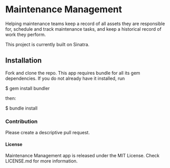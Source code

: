 # Maintenance Management

Helping maintenance teams keep a record of all assets they are responsible for, schedule and track maintenance tasks, and keep a historical record of work they perform.

This project is currently built on Sinatra. 

## Installation

Fork and clone the repo. This app requires bundle for all its gem dependencies. If you do not already have it installed, run

$ gem install bundler

then:

$ bundle install

### Contribution
Please create a descriptive pull request.

#### License
Maintenance Management app is released under the MIT License. Check LICENSE.md for more information.
